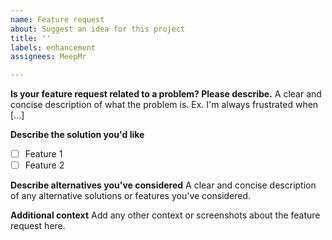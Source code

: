 ```yaml
---
name: Feature request
about: Suggest an idea for this project
title: ''
labels: enhancement
assignees: MeepMr

---
```


**Is your feature request related to a problem? Please describe.**
A clear and concise description of what the problem is. Ex. I'm always frustrated when [...]

**Describe the solution you'd like**
- [ ] Feature 1
- [ ] Feature 2

**Describe alternatives you've considered**
A clear and concise description of any alternative solutions or features you've considered.

**Additional context**
Add any other context or screenshots about the feature request here.
